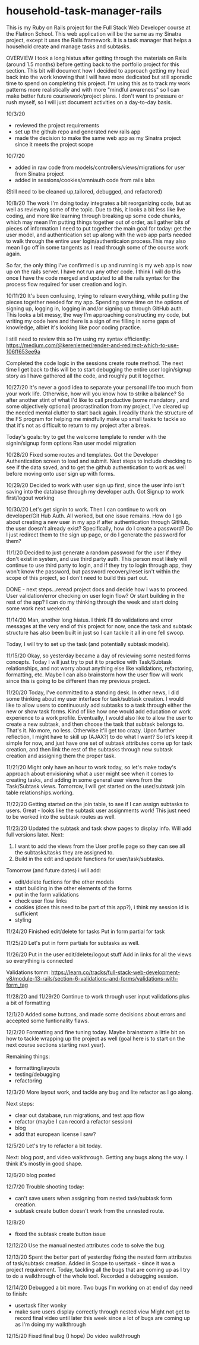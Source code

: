 # household-task-manager-rails
This is my Ruby on Rails project for the Full Stack Web Developer course at the Flatiron School. This web application will be the same as my Sinatra project, except it uses the Rails framework. It is a task manager that helps a household create and manage tasks and subtasks. 


OVERVIEW
I took a long hiatus after getting through the materials on Rails (around 1.5 months) before getting back to the portfolio project for this section. This bit will document how I decided to approach getting my head back into the work knowing that I will have more dedicated but still sporadic time to spend on completing this project. I'm using this as to track my work patterns more realistically and with more "mindful awareness" so I can make better future coursework/project plans. I don't want to pressure or rush myself, so I will just document activities on a day-to-day basis.

10/3/20
- reviewed the project requirements
- set up the github repo and generated new rails app
- made the decision to make the same web app as my Sinatra project since it meets the project scope


10/7/20
- added in raw code from models/controllers/views/migrations for user from Sinatra project
- added in sessions/cookies/omniauth code from rails labs

(Still need to be cleaned up,tailored, debugged, and refactored)

10/8/20
The work I'm doing today integrates a bit reorganizing code, but as well as reviewing some of the topic. Due to this, it looks a bit less like live coding, and more like learning through breaking up some code chunks, which may mean I'm putting things together out of order, as I gather bits of pieces of information I need to put together the main goal for today: get the user model, and authentication set up along with the web app parts needed to walk through the entire user login/authenticaion process.This may also mean I go off in some tangents as I read through some of the course work again.

So far, the only thing I've confirmed is up and running is my web app is now up on the rails server. I have not run any other code. I think I will do this once I have the code merged and updated to all the rails syntax for the process flow required for user creation and login.

10/11/20
It's been confusing, trying to relearn everything, while putting the pieces together needed for my app. 
Spending some time on the options of signing up, logging in, logging in and/or signing up through GitHub auth. This looks a bit messy, the way I'm approaching constructing my code, but writing my code here and there is a sign of me filling in some gaps of knowledge, albiet it's looking like poor coding practice. 

I still need to review this so I'm using my syntax efficiently:
https://medium.com/@kerenlerner/render-and-redirect-which-to-use-106ff653ee9a

Completed the code logic in the sessions create route method. The next time I get back to this will be to start debugging the entire user login/signup story as I have gathered all the code, and roughly put it together.

10/27/20
It's never a good idea to separate your personal life too much from your work life. Otherwise, how will you know how to strike a balance? So after another stint of what I'd like to call productive (some mandatory , and some objectively optional) procrastination from my project, I've cleared up the needed mental clutter to start back again. I readily thank the structure of the FS program for helping me mindfully make up small tasks to tackle so that it's not as difficult to return to my project after a break.

Today's goals: try to get the welcome template to render with the signin/signup form options 
Ran user model migration

10/28/20
Fixed some routes and templates. Got the Developer Authentication screen to load and submit. Next steps to include checking to see if the data saved, and to get the github authentication to work as well before moving onto user sign up with forms.

10/29/20
Decided to work with user sign up first, since the user info isn't saving into the database through my developer auth. 
Got Signup to work first/logout working

10/30/20
Let's get signin to work. Then I can continue to work on developer/Git Hub Auth. 
All worked, but one issue remains. How do I go about creating a new user in my app if after authentication through GitHub, the user doesn't already exist? Specifically, how do I create a password? Do I just redirect them to the sign up page, or do I generate the password for them?

11/1/20
Decided to just generate a random password for the user if they don't exist in system, and use third party auth. This person most likely will continue to use third party to login, and if they try to login through app, they won't know the password, but password recovery/reset isn't within the scope of this project, so I don't need to build this part out. 

DONE - next steps...reread project docs and decide how I was to proceed. User validation/error checking on user login flow? Or start building in the rest of the app? I can do my thinking through the week and start doing some work next weekend.

11/14/20
Man, another long hiatus. I think I'll do validations and error messages at the very end of this project for now, once the task and subtask structure has also been built in just so I can tackle it all in one fell swoop.

Today, I will try to set up the task (and potentially subtask models).

11/15/20
Okay, so yesterday became a day of reviewing some nested forms concepts. Today I will just try to put it to practice with Task/Subtask relationships, and not worry about anything else like validations, refactoring, formatting, etc. Maybe I can also brainstorm how the user flow will work since this is going to be different than my previous project. 

11/20/20
Today, I've committed to a standing desk. In other news, I did some thinking about my user interface for task/subtask creation. I would like to allow users to continuously add subtasks to a task through either the new or show task forms. Kind of like how one would add education or work experience to a work profile. Eventually, I would also like to allow the user to create a new subtask, and then choose the task that subtask belongs to. That's it. No more, no less. Otherwise it'll get too crazy.
Upon further reflection, I might have to skill up (AJAX?) to do what I want? So let's keep it simple for now, and just have one set of subtask attributes come up for task creation, and then link the rest of the subtasks through new subtask creation and assigning them the proper task.

11/21/20
Might only have an hour to work today, so let's make today's approach about envisioning what a user might see when it comes to creating tasks, and adding in some general user views from the Task/Subtask views. Tomorrow, I will get started on the user/subtask join table relationships.working.

11/22/20
Getting started on the join table, to see if I can assign subtasks to users.
Great - looks like the subtask user assignments work! This just need to be worked into the subtask routes as well.

11/23/20
Updated the subtask and task show pages to display info. Will add full versions later.
Next:
1. I want to add the views from the User profile page so they can see all the subtasks/tasks they are assigned to.
2. Build in the edit and update functions for user/task/subtasks.

Tomorrow (and future dates) i will add:
- edit/delete fuctions for the other models
- start building in the other elements of the forms
- put in the form validations
- check user flow links
- cookies (does this need to be part of this app?), i think my session id is sufficient
- styling

11/24/20
Finished edit/delete for tasks
Put in form partial for task

11/25/20
Let's put in form partials for subtasks as well.

11/26/20
Put in the user edit/delete/logout stuff
Add in links for all the views so everything is connected

Validations tomm: https://learn.co/tracks/full-stack-web-development-v8/module-13-rails/section-6-validations-and-forms/validations-with-form_tag


11/28/20 and 11/29/20
Continue to work through user input validations plus a bit of formatting


12/1/20
Added some buttons, and made some decisions about errors and accepted some funtionality flaws.

12/2/20
Formatting and fine tuning today. Maybe brainstorm a little bit on how to tackle wrapping up the project as well (goal here is to start on the next course sections starting next year).

Remaining things:
- formatting/layouts
- testing/debugging
- refactoring

12/3/20
More layout work, and tackle any bug and lite refactor as I go along.

Next steps:
 - clear out database, run migrations, and test app flow
 - refactor (maybe I can record a refactor session)
 - blog
 - add that european license I saw?

 12/5/20
 Let's try to refactor a bit today.

 Next:
 blog post, and video walkthrough. Getting any bugs along the way.
 I think it's mostly in good shape.

12/6/20
blog posted

12/7/20
Trouble shooting today:
- can't save users when assigning from nested task/subtask form creation.
- subtask create button doesn't work from the unnested route.

12/8/20
- fixed the subtask create button issue

12/12/20
Use the manual nested attributes code to solve the bug.

12/13/20
Spent the better part of yesterday fixing the nested form attributes of task/subtask creation.
Added in Scope to usertask - since it was a project requirement. 
Today, tackling all the bugs that are coming up as I try to do a walkthrough of the whole tool. Recorded a debugging session.

12/14/20
Debugged a bit more. 
Two bugs I'm working on at end of day need to finish:
- usertask filter wonky
- make sure users display correctly through nested view
Might not get to record final video until later this week since a lot of bugs are coming up as I'm doing my walkthrough

12/15/20
Fixed final bug (I hope)
Do video walkthrough